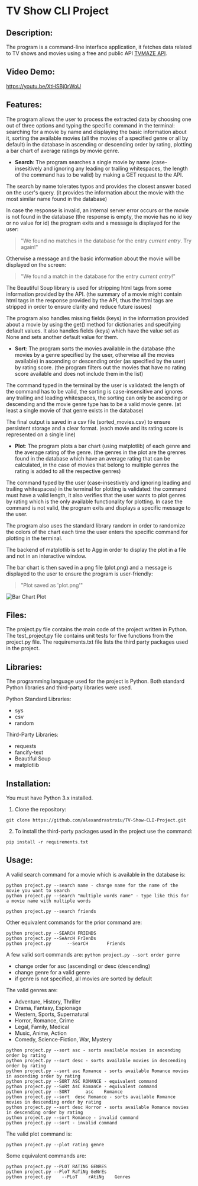# TV Show CLI Project

## Description:
The program is a command-line interface application, it fetches data related to TV shows and movies using
a free and public API [TVMAZE API](https://api.tvmaze.com).

## Video Demo:  
<https://youtu.be/XtHSBj0rWoU>

## Features:
The program allows the user to process the extracted data by choosing one out of three options and typing the specific command in the terminal: searching for a movie by name and displaying the basic information about it, sorting the available movies (all the movies of a specified genre or all by default) in the database in ascending or descending order by rating, plotting a bar chart of average ratings by movie genre.

* **Search**:
The program searches a single movie by name (case-insesitively and ignoring any leading or trailing whitespaces, the length of the command has to be valid) by making a GET request to the API.

The search by name tolerates typos and provides the closest answer based on the user's query. (it provides the information about the movie with the most similar name found in the database)

In case the response is invalid, an internal server error occurs or the movie is not found in the database
(the response is empty, the movie has no id key or no value for id) the program exits and a message is displayed for the user:
>"We found no matches in the database for the entry _current entry_. Try again!"

Otherwise a message and the basic information about the movie will be displayed on the screen:
>"We found a match in the database for the entry  _current entry_!"

The Beautiful Soup library is used for stripping html tags from some information provided by the API. (the summary of a movie might contain html tags in the response provided by the API, thus the html tags are stripped in order to ensure clarity and reduce future issues)

The program also handles missing  fields (keys) in the information provided about a movie by using
the get() method for dictionaries and specifying default values. It also handles fields (keys) which have the value set as None and sets another default value for them.

* **Sort**:
The program sorts the movies available in the database (the movies by a genre specified by the user, otherwise all the movies available) in ascending or descending order (as specified by  the user) by rating score. (the program filters out the movies that have no rating score available and does not include them in the list)

The command typed in the terminal by the user is validated: the length of the command has to be valid, the sorting is case-insensitive and ignores any trailing and leading whitespaces, the sorting can only be ascending or descending and the movie genre type has to be a valid movie genre. (at least a single movie of that genre exists in the database)

The final output is saved in a csv file (sorted_movies.csv) to ensure persistent storage and a clear format. (each movie and its rating score is represented on a single line)

* **Plot**:
The program plots a bar chart  (using matplotlib) of each genre and the average rating of the genre. (the genres in the plot are the grenres found in the database which have an average rating that can be calculated, in the case of movies that belong to multiple genres the rating is added to all the respective genres)

The command typed by the user (case-insestively and ignoring leading and trailing whitespaces) in the terminal for plotting is validated: the command must have a valid length, it also verifies that the user wants to plot genres by rating which is the only available functionality for plotting. In case the command is not valid, the program exits and displays a specific message to the user.

The program also uses the standard library random in order to randomize the colors of the chart each time the user enters the specific command for plotting in the terminal.

The backend of matplotlib is set to Agg in order to display the plot in a file and not in an interactive window.

The bar chart is then saved in a png file (plot.png) and a message is displayed to the user to ensure the program is user-friendly:
>"Plot saved as 'plot.png'"

![Bar Chart Plot](images/plot.png "Genre-Average Rating Plot")

## Files:
The project.py file contains the main code of the project written in Python.
The test_project.py file contains unit tests for five functions from the project.py file.
The requirements.txt file lists the third party packages used in the project.

## Libraries:
The programming language used for the project is Python. Both standard Python libraries and third-party libraries were used.

Python Standard Libraries:
* sys
* csv
* random

Third-Party Libraries:
* requests
* fancify-text
* Beautiful Soup
* matplotlib

## Installation:
You must have Python 3.x installed.

1. Clone the repository:
```
git clone https://github.com/alexandrastroiu/TV-Show-CLI-Project.git
```

2. To install the third-party packages used in the project use the command:
```
pip install -r requirements.txt
```

## Usage:
A valid search command for a movie which is available in the database is:

```
python project.py --search name - change name for the name of the movie you want to search
python project.py --search "multiple words name" - type like this for a movie name with multiple words
```
```
python project.py --search friends
```

Other equivalent commands for the prior command are:
```
python project.py --SEARCH FRIENDS
python project.py --SeArcH FrIenDs
python project.py      --SearCH       Friends
```

A few valid sort commands are:
`python project.py --sort order genre`
- change order for asc (ascending) or desc (descending)
- change genre for a valid genre
- if genre is not specified, all movies are sorted by default

The valid genres are:
* Adventure, History, Thriller
* Drama, Fantasy, Espionage
* Western, Sports, Supernatural
* Horror, Romance, Crime
* Legal, Family, Medical
* Music, Anime, Action
* Comedy, Science-Fiction, War, Mystery

```
python project.py --sort asc - sorts available movies in ascending order by rating
python project.py --sort desc - sorts available movies in descending order by rating
python project.py --sort asc Romance - sorts available Romance movies in ascending order by rating
python project.py --SORT ASC ROMANCE - equivalent command
python project.py --SoRt AsC RomanCe - equivalent command
python project.py --SORT      asc    Romance
python project.py --sort  desc Romance - sorts available Romance movies in descending order by rating
python project.py --sort desc Horror - sorts available Romance movies in descending order by rating
python project.py --sort Romance - invalid command
python project.py --sort - invalid command
```

The valid plot command is:
```
python project.py --plot rating genre
```

Some equivalent commands are:
```
python project.py --PLOT RATING GENRES
python project.py --PloT RaTiNg GeNrEs
python project.py    --PLoT    rAtiNg    Genres
```